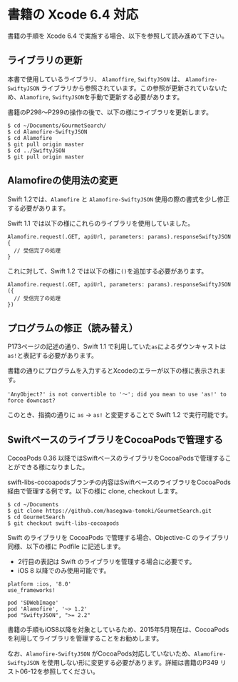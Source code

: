# 書籍の Xcode 6.4 対応

書籍の手順を Xcode 6.4 で実施する場合、以下を参照して読み進めて下さい。

## ライブラリの更新

本書で使用しているライブラリ、 ``Alamoffire``, ``SwiftyJSON`` は、 ``Alamofire-SwiftyJSON`` ライブラリから参照されています。この参照が更新されていないため、``Alamofire``, ``SwiftyJSON``を手動で更新する必要があります。

書籍のP298〜P299の操作の後で、以下の様にライブラリを更新します。

```
$ cd ~/Documents/GourmetSearch/
$ cd Alamofire-SwiftyJSON
$ cd Alamofire
$ git pull origin master
$ cd ../SwiftyJSON
$ git pull origin master
```

## Alamofireの使用法の変更

Swift 1.2では、``Alamofire`` と ``Alamofire-SwiftyJSON`` 使用の際の書式を少し修正する必要があります。

Swift 1.1 では以下の様にこれらのライブラリを使用していました。

```
Alamofire.request(.GET, apiUrl, parameters: params).responseSwiftyJSON {
  // 受信完了の処理
}
```

これに対して、Swift 1.2 では以下の様に``()``を追加する必要があります。

```
Alamofire.request(.GET, apiUrl, parameters: params).responseSwiftyJSON ({
  // 受信完了の処理
})
```

## プログラムの修正（読み替え）

P173ページの記述の通り、Swift 1.1 で利用していた``as``によるダウンキャストは``as!``と表記する必要があります。

書籍の通りにプログラムを入力するとXcodeのエラーが以下の様に表示されます。

``'AnyObject?' is not convertible to '〜'; did you mean to use 'as!' to force downcast?``

このとき、指摘の通りに ``as`` → ``as!`` と変更することで Swift 1.2 で実行可能です。

## SwiftベースのライブラリをCocoaPodsで管理する

CocoaPods 0.36 以降ではSwiftベースのライブラリをCocoaPodsで管理することができる様になりました。

swift-libs-cocoapodsブランチの内容はSwiftベースのライブラリをCocoaPods経由で管理する例です。以下の様に clone, checkout します。

```
$ cd ~/Documents
$ git clone https://github.com/hasegawa-tomoki/GourmetSearch.git
$ cd GourmetSearch
$ git checkout swift-libs-cocoapods
```

Swift のライブラリを CocoaPods で管理する場合、Objective-C のライブラリ同様、以下の様に Podfile に記述します。

* 2行目の表記は Swift のライブラリを管理する場合に必要です。
* iOS 8 以降でのみ使用可能です。

```
platform :ios, '8.0'
use_frameworks!

pod 'SDWebImage'
pod 'Alamofire', '~> 1.2'
pod "SwiftyJSON", ">= 2.2"
```

書籍の手順もiOS8以降を対象としているため、2015年5月現在は、CocoaPods を利用してライブラリを管理することをお勧めします。

なお、``Alamofire-SwiftyJSON`` がCocoaPods対応していないため、``Alamofire-SwiftyJSON`` を使用しない形に変更する必要があります。詳細は書籍のP349 リスト06-12を参照してください。
